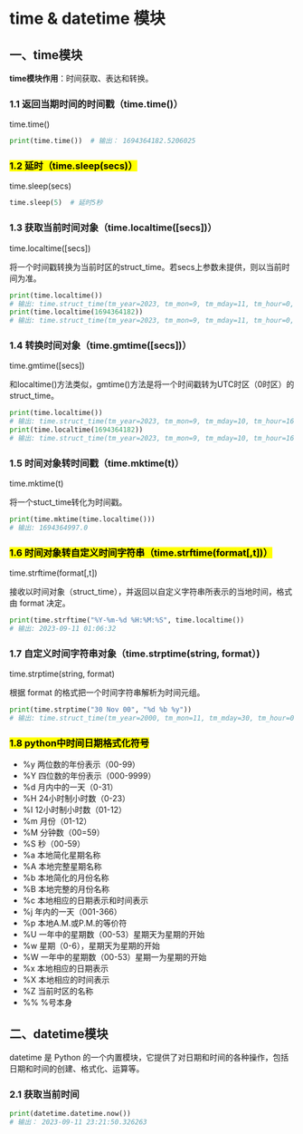# time & datetime 模块

## 一、time模块

**time模块作用**：时间获取、表达和转换。

### 1.1 返回当期时间的时间戳（time.time()）

time.time()

```python
print(time.time())  # 输出： 1694364182.5206025
```

### <mark>1.2 延时（time.sleep(secs)）</mark>

time.sleep(secs)

```python
time.sleep(5)  # 延时5秒
```

### 1.3 获取当前时间对象（time.localtime([secs])）

time.localtime([secs])

将一个时间戳转换为当前时区的struct_time。若secs上参数未提供，则以当前时间为准。

```python
print(time.localtime())  
# 输出: time.struct_time(tm_year=2023, tm_mon=9, tm_mday=11, tm_hour=0, tm_min=43, tm_sec=2, tm_wday=0, tm_yday=254, tm_isdst=0)
print(time.localtime(1694364182))
# 输出: time.struct_time(tm_year=2023, tm_mon=9, tm_mday=11, tm_hour=0, tm_min=43, tm_sec=2, tm_wday=0, tm_yday=254, tm_isdst=0)
```

### 1.4 转换时间对象（time.gmtime([secs])）

time.gmtime([secs])

和localtime()方法类似，gmtime()方法是将一个时间戳转为UTC时区（0时区）的struct_time。

```python
print(time.localtime())  
# 输出: time.struct_time(tm_year=2023, tm_mon=9, tm_mday=10, tm_hour=16, tm_min=52, tm_sec=12, tm_wday=6, tm_yday=253, tm_isdst=0)
print(time.localtime(1694364182))
# 输出: time.struct_time(tm_year=2023, tm_mon=9, tm_mday=10, tm_hour=16, tm_min=43, tm_sec=2, tm_wday=6, tm_yday=253, tm_isdst=0)
```

### 1.5 时间对象转时间戳（time.mktime(t)）

time.mktime(t)

将一个stuct_time转化为时间戳。

```python
print(time.mktime(time.localtime()))
# 输出: 1694364997.0
```

### <mark>1.6 时间对象转自定义时间字符串（time.strftime(format[,t])）</mark>

time.strftime(format[,t])

接收以时间对象（struct_time），并返回以自定义字符串所表示的当地时间，格式由 format 决定。

```python
print(time.strftime("%Y-%m-%d %H:%M:%S", time.localtime())
# 输出: 2023-09-11 01:06:32
```

### 1.7 自定义时间字符串对象（time.strptime(string, format）)

time.strptime(string, format)

根据 format 的格式把一个时间字符串解析为时间元组。

```python
print(time.strptime("30 Nov 00", "%d %b %y"))
# 输出: time.struct_time(tm_year=2000, tm_mon=11, tm_mday=30, tm_hour=0, tm_min=0, tm_sec=0, tm_wday=3, tm_yday=335, tm_isdst=-1)
```

### <mark>1.8 python中时间日期格式化符号</mark>

* %y 两位数的年份表示（00-99）
* %Y 四位数的年份表示（000-9999）
* %d 月内中的一天（0-31）
* %H 24小时制小时数（0-23）
* %I 12小时制小时数（01-12）
* %m 月份（01-12）
* %M 分钟数（00=59）
* %S 秒（00-59）
* %a 本地简化星期名称
* %A 本地完整星期名称
* %b 本地简化的月份名称
* %B 本地完整的月份名称
* %c 本地相应的日期表示和时间表示
* %j 年内的一天（001-366）
* %p 本地A.M.或P.M.的等价符
* %U 一年中的星期数（00-53）星期天为星期的开始
* %w 星期（0-6），星期天为星期的开始
* %W 一年中的星期数（00-53）星期一为星期的开始
* %x 本地相应的日期表示
* %X 本地相应的时间表示
* %Z 当前时区的名称
* %% %号本身

## 二、datetime模块

datetime 是 Python 的一个内置模块，它提供了对日期和时间的各种操作，包括日期和时间的创建、格式化、运算等。

### 2.1 获取当前时间

```python
print(datetime.datetime.now())
# 输出： 2023-09-11 23:21:50.326263
```
